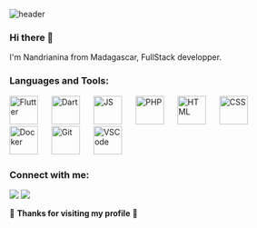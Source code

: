 ![header](https://capsule-render.vercel.app/api?type=waving&color=auto&height=300&section=header&text=RAJAONAH%20Nandrianina&fontSize=50&animation=fadeIn&fontAlignY=38&desc=Web%20and%20Mobile%20Developer&descAlignY=51)

### Hi there 👋

I'm Nandrianina from Madagascar, FullStack developper.

### Languages and Tools:

<img alt="Flutter" width="50" style="padding-right:20px;" src="https://cdn.jsdelivr.net/gh/devicons/devicon/icons/flutter/flutter-original.svg" /> <img alt="Dart" width="50" style="padding-right:20px;" src="https://cdn.jsdelivr.net/gh/devicons/devicon/icons/dart/dart-original.svg" /> <img alt="JS" width="50" style="padding-right:20px;" src="https://cdn.jsdelivr.net/gh/devicons/devicon/icons/javascript/javascript-original.svg" /> <img alt="PHP" width="50" style="padding-right:20px;" src="https://cdn.jsdelivr.net/gh/devicons/devicon/icons/php/php-original.svg" /> <img alt="HTML" width="50" style="padding-right:20px;" src="https://cdn.jsdelivr.net/gh/devicons/devicon/icons/html5/html5-original-wordmark.svg" /> <img alt="CSS" width="50" style="padding-right:20px;" src="https://cdn.jsdelivr.net/gh/devicons/devicon/icons/css3/css3-original-wordmark.svg" /> <img  alt="Docker" width="50" style="padding-right:20px;"  src="https://cdn.jsdelivr.net/gh/devicons/devicon/icons/docker/docker-original-wordmark.svg" /> <img alt="Git" width="50" style="padding-right:20px;" src="https://cdn.jsdelivr.net/gh/devicons/devicon/icons/git/git-original.svg" /> <img alt="VSCode" width="50" style="padding-right:10px;"  src="https://cdn.jsdelivr.net/gh/devicons/devicon/icons/vscode/vscode-original.svg" />

### Connect with me:

<a href = "mailto:rajaonahnandrianina@gmail.com"><img src="https://img.shields.io/badge/-Gmail-%23333?style=for-the-badge&logo=gmail&logoColor=white" target="_blank"></a> <a href="https://www.linkedin.com/in/titamrtn/" target="_blank"><img src="https://img.shields.io/badge/-LinkedIn-%230077B5?style=for-the-badge&logo=linkedin&logoColor=white" target="_blank"></a>

🤗 **Thanks for visiting my profile** 🤗
